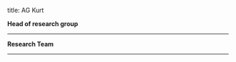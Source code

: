 title: AG Kurt

**Head of research group**   											

---------------------------
**Research Team**


-----------------------------
